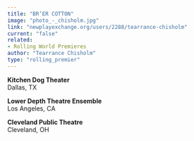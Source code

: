 ```yaml
---
title: "BR’ER COTTON"
image: "photo_-_chisholm.jpg"
link: "newplayexchange.org/users/2288/tearrance-chisholm"
current: "false"
related:
- Rolling World Premieres
author: "Tearrance Chisholm"
type: "rolling_premier"
---
```


**Kitchen Dog Theater**\
Dallas, TX

**Lower Depth Theatre Ensemble**\
Los Angeles, CA

**Cleveland Public Theatre**\
Cleveland, OH
